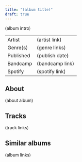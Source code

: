 ```yaml
---
title: "(album title)"
draft: true
---
```


(album intro)

|              |                                  |
| ------------ | -------------------------------- |
| Artist       | (artist link)                    |
| Genre(s)     | (genre links)                    |
| Published    | (publish date)                   |
| Bandcamp     | (bandcamp link)                  |
| Spotify      | (spotify link)                   |

## About
(about album)

## Tracks
(track links)

## Similar albums
(album links)